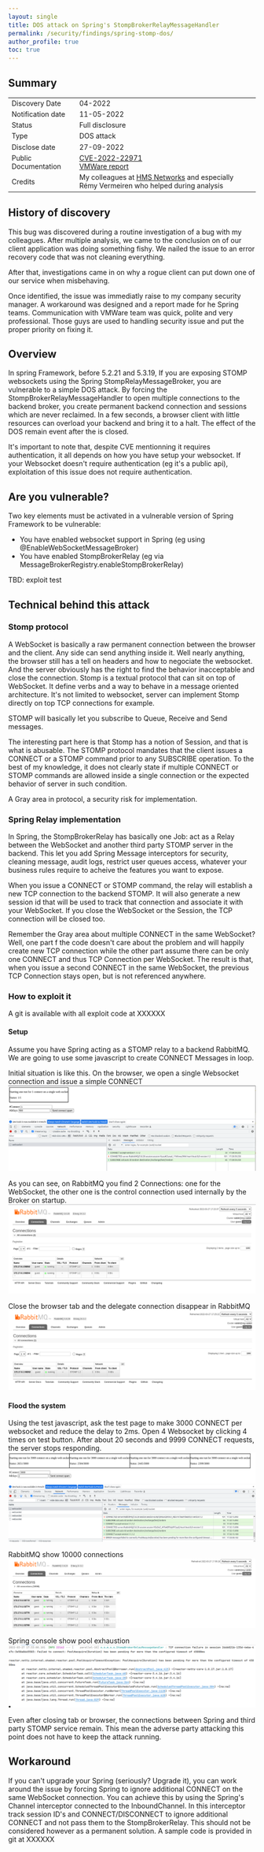 ```yaml
---
layout: single
title: DOS attack on Spring's StompBrokerRelayMessageHandler
permalink: /security/findings/spring-stomp-dos/
author_profile: true
toc: true
---
```


## Summary
 
 |       |    |
 | --------------|------------|
 | Discovery Date | 04-2022 | 
 | Notification date | 11-05-2022 |
 | Status | Full disclosure | 
 | Type | DOS attack | 
 | Disclose date | 27-09-2022 |
 | Public Documentation | [CVE-2022-22971](https://cve.mitre.org/cgi-bin/cvename.cgi?name=CVE-2022-22971) <br> [VMWare report](https://tanzu.vmware.com/security/cve-2022-22971)| 
 | Credits | My colleagues at [HMS Networks](https://www.hms.se) and especially Rémy Vermeiren who helped during analysis |
 

## History of discovery

This bug was discovered during a routine investigation of a bug with my colleagues.
After multiple analysis, we came to the conclusion on of our client application was doing something fishy.
We nailed the issue to an error recovery code that was not cleaning everything.

After that, investigations came in on why a rogue client can put down one of our service when
misbehaving.

Once identified, the issue was immediatly raise to my company security manager. A workaround was 
designed and a report made for he Spring teams. Communication with VMWare team was quick, polite and very
professional. Those guys are used to handling security issue and put the proper priority on fixing it.


## Overview

In spring Framework, before 5.2.21 and 5.3.19, If you are exposing STOMP websockets using the Spring StompRelayMessageBroker,
you are vulnerable to a simple DOS attack. By forcing the StompBrokerRelayMessageHandler to open multiple connections to the backend
broker, you create permanent backend connection and sessions which are never reclaimed. In a few seconds,
a browser client with little resources can overload your backend and bring it to a halt. 
The effect of the DOS remain event after the is closed.  

It's important to note that, despite CVE mentionning it requires authentication, it all depends on how you have setup your websocket.
If your Websocket doesn't require authentication (eg it's a public api), exploitation of this issue does not require authentication.


## Are you vulnerable?

Two key elements must be activated in a vulnerable version of Spring Framework to be vulnerable:

* You have enabled websocket support in Spring (eg using @EnableWebSocketMessageBroker)
* You have enabled StompBrokerRelay (eg via MessageBrokerRegistry.enableStompBrokerRelay)

TBD: exploit test

## Technical behind this attack

### Stomp protocol

A WebSocket is basically a raw permanent connection between the browser and the client. Any side can send anything inside it.
Well nearly anything, the browser still has a tell on headers and how to negociate the websocket. And the server
obviously has the right to find the behavior inacceptable and close the connection.
Stomp is a textual protocol that can sit on top of WebSocket. It define verbs and a way to behave in a message
oriented architecture. It's not limited to websocket, server can implement Stomp directly on top TCP connections for example.

STOMP will basically let you subscribe to Queue, Receive and Send messages.

The interesting part here is that Stomp has a notion of Session, and that is what is abusable. 
The STOMP protocol mandates that the client issues a CONNECT or a STOMP command prior to any SUBSCRIBE operation.
To the best of my knowledge, it does not clearly state if multiple CONNECT or STOMP commands are allowed 
inside a single connection or the expected behavior of server in such condition.

A Gray area in protocol, a security risk for implementation.

### Spring Relay implementation

In Spring, the StompBrokerRelay has basically one Job: act as a Relay between the WebSocket and another third party STOMP
server in the backend. This let you add Spring Message interceptors for security, cleaning message, audit logs, 
restrict user queues access, whatever your business rules require to acheive the features you want to expose.

When you issue a CONNECT or STOMP command, the relay will establish a new TCP connection to the backend STOMP.
It will also generate a new session id that will be used to track that connection and associate it with your WebSocket. 
If you close the WebSocket or the Session, the TCP connection will be closed too.

Remember the Gray area about multiple CONNECT in the same WebSocket? Well, one part f the code doesn't care about the
problem and will happily create new TCP connection while the other part assume there can be only one CONNECT and thus
TCP Connection per WebSocket. The result is that, when you issue a second CONNECT in the same WebSocket, the previous
TCP Connection stays open, but is not referenced anywhere. 

### How to exploit it

A git is available with all exploit code at XXXXXX

#### Setup

Assume you have Spring acting as a STOMP relay to a backend RabbitMQ. We are going
to use some javascript to create CONNECT Messages in loop. 

Initial situation is like this. On the browser, we open a single Websocket connection and issue a simple CONNECT
[![Opened webbrowser with developper tab showing a Single websocket connection](/assets/images/stomp-dos/initial-1.png)](/assets/images/stomp-dos/initial-1.png)

As you can see, on RabbitMQ you find 2 Connections: one for the WebSocket, the other one is the control
connection used internally by the Broker on startup.
[![Opened rabbitmq console showing 2 active stomp connections](/assets/images/stomp-dos/initial-2.png)](/assets/images/stomp-dos/initial-2.png)

Close the browser tab and the delegate connection disappear in RabbitMQ
[![Opened rabbitmq console showing a single active stomp connection](/assets/images/stomp-dos/initial-3.png)](/assets/images/stomp-dos/initial-3.png)


#### Flood the system

Using the test javascript, ask the test page to make 3000 CONNECT per websocket 
and reduce the delay to 2ms. Open 4 Websocket by clicking 4 times on test button. 
After about 20 seconds and 9999 CONNECT requests, the server stops responding.
[![Opened webbrowser with developper tab showing multiple websocket connection](/assets/images/stomp-dos/spam-websocket.png)](/assets/images/stomp-dos/spam-websocket.png)

RabbitMQ show 10000 connections
[![Opened rabbitmq console showing 10000 active stomp connections](/assets/images/stomp-dos/rabbitmq-full.png)](/assets/images/stomp-dos/rabbitmq-full.png)

Spring console show pool exhaustion
[![Spring console showing a stacktrace with message Failed to connect: Pool#acquire(Duration)](/assets/images/stomp-dos/spring-stacktrace.png)](/assets/images/stomp-dos/spring-stacktrace.png)

Even after closing tab or browser, the connections between Spring and third party STOMP
service remain. This mean the adverse party attacking this point does not have to keep
the attack running. 


## Workaround

If you can't upgrade your Spring (seriously? Upgrade it), you can work around the issue
by forcing Spring to ignore additional CONNECT on the same WebSocket connection.
You can achieve this by using the Spring's Channel interceptor connected to the InboundChannel.
In this interceptor track session ID's and CONNECT/DISCONNECT to ignore additional CONNECT and 
not pass them to the StompBrokerRelay. 
This should not be considered however as a permanent solution.
A sample code is provided in git at XXXXXX

